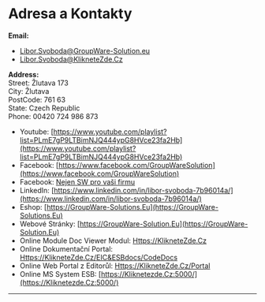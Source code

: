 ﻿
# Adresa a Kontakty

**Email:**
- Libor.Svoboda@GroupWare-Solution.eu  
- Libor.Svoboda@KlikneteZde.Cz

**Address:**  
Street: Žlutava 173  
City: Žlutava  
PostCode: 761 63  
State: Czech Republic  
Phone: 00420 724 986 873  

* Youtube: [https://www.youtube.com/playlist?list=PLmE7gP9LTBimNJQ444ypG8HVce23fa2Hb](https://www.youtube.com/playlist?list=PLmE7gP9LTBimNJQ444ypG8HVce23fa2Hb)
* Facebook: [https://www.facebook.com/GroupWareSolution](https://www.facebook.com/GroupWareSolution)
* Facebook: [Nejen SW pro vaši firmu ](https://www.facebook.com/profile.php?id=100092148917768)
* LinkedIn: [https://www.linkedin.com/in/libor-svoboda-7b96014a/](https://www.linkedin.com/in/libor-svoboda-7b96014a/)
* Eshop: [https://GroupWare-Solutions.Eu](https://GroupWare-Solutions.Eu)
* Webové Stránky: [https://GroupWare-Solution.Eu](https://GroupWare-Solution.Eu)
* Online Module Doc Viewer Modul: [Https://KlikneteZde.Cz](Https://KlikneteZde.Cz)
* Online Dokumentační Portal: [Https://KlikneteZde.Cz/EIC&ESBdocs/CodeDocs](Https://KlikneteZde.Cz/EIC&ESBdocs/CodeDocs)
* Online Web Portal z Editorůl: [Https://KlikneteZde.Cz/Portal](Https://KlikneteZde.Cz/Portal)
* Online MS System ESB: [https://Kliknetezde.Cz:5000/](https://Kliknetezde.Cz:5000/)

---
  